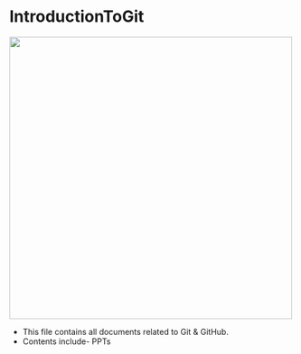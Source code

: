 # IntroductionToGit
<img src="https://github.com/kashika0112/IntoductionToGit/blob/main/Images/cover-pic.jpeg" width=500>

- This file contains all documents related to Git & GitHub.
- Contents include- PPTs
